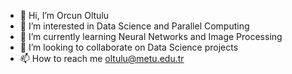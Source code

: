 - 👋 Hi, I’m Orcun Oltulu
- 👀 I’m interested in Data Science and Parallel Computing
- 🌱 I’m currently learning Neural Networks and Image Processing
- 💞️ I’m looking to collaborate on Data Science projects
- 📫 How to reach me oltulu@metu.edu.tr

<!---
oltuluorcun/oltuluorcun is a ✨ special ✨ repository because its `README.md` (this file) appears on your GitHub profile.
You can click the Preview link to take a look at your changes.
--->

